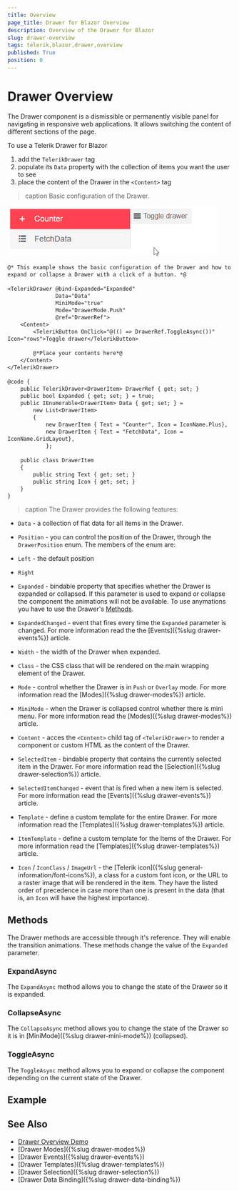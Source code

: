 ```yaml
---
title: Overview
page_title: Drawer for Blazor Overview
description: Overview of the Drawer for Blazor
slug: drawer-overview
tags: telerik,blazor,drawer,overview
published: True
position: 0
---
```


# Drawer Overview

The Drawer component is a dismissible or permanently visible panel for navigating in responsive web applications. It allows switching the content of different sections of the page.

To use a Telerik Drawer for Blazor

1. add the `TelerikDrawer` tag
1. populate its `Data` property with the collection of items you want the user to see
1. place the content of the Drawer in the `<Content>` tag

>caption Basic configuration of the Drawer.

![drawer basic example](images/drawer-basic-example.gif)

````CSHTML
@* This example shows the basic configuration of the Drawer and how to expand or collapse a Drawer with a click of a button. *@

<TelerikDrawer @bind-Expanded="Expanded"
               Data="Data"
               MiniMode="true"
               Mode="DrawerMode.Push"
               @ref="DrawerRef">
    <Content>
        <TelerikButton OnClick="@(() => DrawerRef.ToggleAsync())" Icon="rows">Toggle drawer</TelerikButton>

        @*Place your contents here*@
    </Content>
</TelerikDrawer>

@code {
    public TelerikDrawer<DrawerItem> DrawerRef { get; set; }
    public bool Expanded { get; set; } = true;
    public IEnumerable<DrawerItem> Data { get; set; } =
        new List<DrawerItem>
        {
            new DrawerItem { Text = "Counter", Icon = IconName.Plus},
            new DrawerItem { Text = "FetchData", Icon = IconName.GridLayout},
            };

    public class DrawerItem
    {
        public string Text { get; set; }
        public string Icon { get; set; }
    }
}
````

>caption The Drawer provides the following features:

* `Data` - a collection of flat data for all items in the Drawer.

* `Position` - you can control the position of the Drawer, through the `DrawerPosition` enum.
The members of the enum are:
 * `Left` - the default position
 * `Right`

* `Expanded` - bindable property that specifies whether the Drawer is expanded or collapsed. If this parameter is used to expand or collapse the component the animations will not be available. To use anymations you have to use the Drawer's [Methods](#methods).

* `ExpandedChanged` - event that fires every time the `Expanded` parameter is changed. For more information read the the [Events]({%slug drawer-events%}) article.

* `Width` - the width of the Drawer when expanded.

* `Class` - the CSS class that will be rendered on the main wrapping element of the Drawer.

* `Mode` - control whether the Drawer is in `Push` or `Overlay` mode. For more information read the [Modes]({%slug drawer-modes%}) article.

* `MiniMode` - when the Drawer is collapsed control whether there is mini menu. For more information read the [Modes]({%slug drawer-modes%}) article.

* `Content` - acces the `<Content>` child tag of `<TelerikDrawer>` to render a component or custom HTML as the content of the Drawer.

* `SelectedItem` - bindable property that contains the currently selected item in the Drawer. For more information read the [Selection]({%slug drawer-selection%}) article.

* `SelectedItemChanged` - event that is fired when a new item is selected. For more information read the [Events]({%slug drawer-events%}) article.

* `Template` - define a custom template for the entire Drawer. For more information read the [Templates]({%slug drawer-templates%}) article.

* `ItemTemplate` - define a custom template for the Items of the Drawer. For more information read the [Templates]({%slug drawer-templates%}) article.

* `Icon` / `IconClass` / `ImageUrl` - the [Telerik icon]({%slug general-information/font-icons%}), a class for a custom font icon, or the URL to a raster image that will be rendered in the item. They have the listed order of precedence in case more than one is present in the data (that is, an `Icon` will have the highest importance).

## Methods

The Drawer methods are accessible through it's reference. They will enable the transition animations. These methods change the value of the `Expanded` parameter.

### ExpandAsync

The `ExpandAsync` method allows you to change the state of the Drawer so it is expanded.

### CollapseAsync

The `CollapseAsync` method allows you to change the state of the Drawer so it is in [MiniMode]({%slug drawer-mini-mode%}) (collapsed).

### ToggleAsync

The `ToggleAsync` method allows you to expand or collapse the component depending on the current state of the Drawer.


## Example




## See Also

  * [Drawer Overview Demo]()
  * [Drawer Modes]({%slug drawer-modes%})
  * [Drawer Events]({%slug drawer-events%})
  * [Drawer Templates]({%slug drawer-templates%})
  * [Drawer Selection]({%slug drawer-selection%})
  * [Drawer Data Binding]({%slug drawer-data-binding%})
